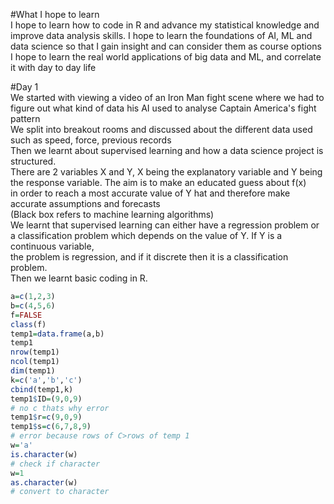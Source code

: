 #What I hope to learn\
I hope to learn how to code in R and advance my statistical knowledge and improve data analysis skills.
I hope to learn the foundations of AI, ML and data science so that I gain insight and can consider them as course options
I hope to learn the real world applications of big data and ML, and correlate it with day to day life

#Day 1 \
We started with viewing a video of an Iron Man fight scene where we had to figure out what kind of data his AI used to analyse Captain America's fight pattern\
We split into breakout rooms and discussed about the different data used such as speed, force, previous records\
Then we learnt about supervised learning and how a data science project is structured.\
There are 2 variables X and Y, X being the explanatory variable and Y being the response variable. The aim is to make an educated guess about f(x)\
in order to reach a most accurate value of Y hat and therefore make accurate assumptions and forecasts\
(Black box refers to machine learning algorithms)\
We learnt that supervised learning can either have a regression problem or a classification problem which depends on the value of Y. If Y is a continuous variable,\
the problem is regression, and if it discrete then it is a classification problem. \
Then we learnt basic coding in R.

```r
a=c(1,2,3)
b=c(4,5,6)
f=FALSE
class(f)
temp1=data.frame(a,b)
temp1
nrow(temp1)
ncol(temp1)
dim(temp1)
k=c('a','b','c')
cbind(temp1,k)
temp1$ID=(9,0,9)
# no c thats why error
temp1$r=c(9,0,9)
temp1$s=c(6,7,8,9)
# error because rows of C>rows of temp 1
w='a'
is.character(w)
# check if character
w=1
as.character(w)
# convert to character
